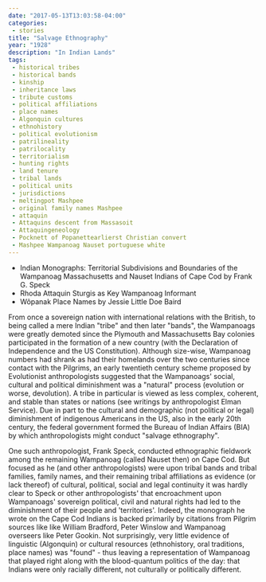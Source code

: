 ```yaml
---
date: "2017-05-13T13:03:58-04:00"
categories:
 - stories
title: "Salvage Ethnography"
year: "1928"
description: "In Indian Lands"
tags:
 - historical tribes
 - historical bands
 - kinship
 - inheritance laws
 - tribute customs
 - political affiliations
 - place names
 - Algonquin cultures
 - ethnohistory
 - political evolutionism
 - patrilineality
 - patrilocality
 - territorialism
 - hunting rights
 - land tenure
 - tribal lands
 - political units
 - jurisdictions
 - meltingpot Mashpee
 - original family names Mashpee
 - attaquin
 - Attaquins descent from Massasoit
 - Attaquingeneology
 - Pocknett of Popanettearlierst Christian convert
 - Mashpee Wampanoag Nauset portuguese white
---
```

- Indian Monographs: Territorial Subdivisions and Boundaries of the Wampanoag Massachusetts and Nauset Indians of Cape Cod by Frank G. Speck
- Rhoda Attaquin Sturgis as Key Wampanoag Informant
- Wôpanak Place Names by Jessie Little Doe Baird

From once a sovereign nation with international relations with the British, to being called a mere Indian "tribe"
and then later "bands", the Wampanoags were greatly demoted since the Plymouth and Massachusetts Bay colonies participated in the formation of a new country (with the Declaration of Independence and the US Constitution).
Although size-wise, Wampanoag numbers had shrank as had their homelands over the two centuries since contact with the Pilgrims, an early twentieth century scheme proposed by Evolutionist anthropologists suggested that the Wampanoags' social, cultural and political diminishment was a "natural" process (evolution or worse, devolution). A tribe in particular is viewed as less
complex, coherent, and stable than states or nations (see writings by anthropologist Elman Service). Due in part to the cultural and demographic (not political or legal) diminishment of indigenous Americans in the US, also in the early 20th century, the federal government formed the Bureau of Indian Affairs (BIA) by which anthropologists might conduct "salvage ethnography".

One such anthropologist, Frank Speck, conducted ethnographic fieldwork among the remaining Wampanoag (called Nauset then) on Cape Cod. But focused as he (and other anthropologists) were upon tribal bands and tribal families, family names, and their remaining tribal affiliations as evidence (or lack thereof) of cultural, political, social and legal continuity it was hardly clear to Speck or other anthropologists' that encroachment upon Wampanoags' sovereign political, civil and natural rights had led to the diminishment of their people and 'territories'. Indeed, the monograph he wrote on the Cape Cod Indians
is backed primarily by citations from Pilgrim sources like like William Bradford, Peter Winslow and
Wampanoag overseers like Peter Gookin. Not surprisingly, very little evidence of linguistic (Algonquin) or cultural resources (ethnohistory, oral traditions, place names) was "found" - thus leaving a representation of Wampanoag that played right along with the blood-quantum politics of the day: that Indians were only racially different, not culturally or politically different.
